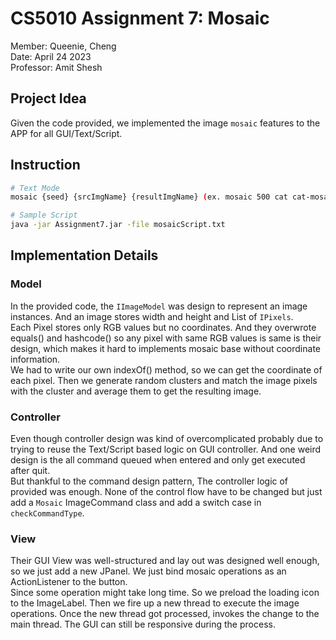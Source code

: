 # CS5010 Assignment 7: Mosaic
Member: Queenie, Cheng    
Date: April 24 2023   
Professor: Amit Shesh

## Project Idea
Given the code provided, we implemented the image `mosaic` features to the APP for all GUI/Text/Script.

## Instruction
```bash
# Text Mode
mosaic {seed} {srcImgName} {resultImgName} (ex. mosaic 500 cat cat-mosaic)

# Sample Script
java -jar Assignment7.jar -file mosaicScript.txt
```

## Implementation Details

### Model

In the provided code, the `IImageModel` was design to represent an image instances. And an image
stores width and height and List of `IPixels`.   
Each Pixel stores only RGB values but no coordinates. And they overwrote equals() and hashcode() so
any pixel with same RGB values is same is their design, which makes it hard to implements mosaic
base without coordinate information.  
We had to write our own indexOf() method, so we can get the coordinate of each pixel.
Then we generate random clusters and match the image pixels with the cluster and average them to get
the resulting image.

### Controller

Even though controller design was kind of overcomplicated probably due to trying to reuse the
Text/Script based logic on GUI controller. And one weird design is the all command queued when
entered and only get executed after quit.  
But thankful to the command design pattern, The controller logic of provided was enough. None of the
control flow have to be changed but just add a `Mosaic` ImageCommand class and add a switch case
in `checkCommandType`.

### View

Their GUI View was well-structured and lay out was designed well enough, so we just add a new
JPanel. We just bind mosaic operations as an ActionListener to the button.  
Since some operation might take long time. So we preload the loading icon to the ImageLabel. 
Then we fire up a new thread to execute the image operations. Once the
new thread got processed, invokes the change to the main thread.
The GUI can still be responsive during the process.